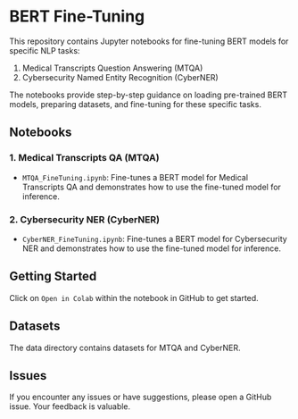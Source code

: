 # BERT Fine-Tuning

This repository contains Jupyter notebooks for fine-tuning BERT models for specific NLP tasks: 

1. Medical Transcripts Question Answering (MTQA) 
2. Cybersecurity Named Entity Recognition (CyberNER)

The notebooks provide step-by-step guidance on loading pre-trained BERT models, preparing datasets, and fine-tuning for these specific tasks.

## Notebooks

### 1. Medical Transcripts QA (MTQA)

- `MTQA_FineTuning.ipynb`: Fine-tunes a BERT model for Medical Transcripts QA and demonstrates how to use the fine-tuned model for inference.

### 2. Cybersecurity NER (CyberNER)

- `CyberNER_FineTuning.ipynb`: Fine-tunes a BERT model for Cybersecurity NER and demonstrates how to use the fine-tuned model for inference.

## Getting Started

Click on `Open in Colab` within the notebook in GitHub to get started.

## Datasets

The data directory contains datasets for MTQA and CyberNER. 

## Issues
If you encounter any issues or have suggestions, please open a GitHub issue. Your feedback is valuable.

